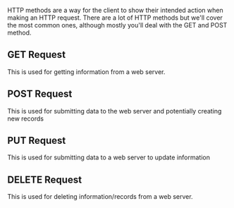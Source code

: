 HTTP methods are a way for the client to show their intended action when making an HTTP request. There are a lot of HTTP methods but we'll cover the most common ones, although mostly you'll deal with the GET and POST method.

## GET Request

This is used for getting information from a web server.

## POST Request

This is used for submitting data to the web server and potentially creating new records

## PUT Request

This is used for submitting data to a web server to update information

## DELETE Request

This is used for deleting information/records from a web server.